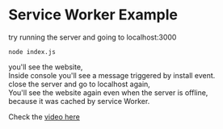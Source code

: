 # Service Worker Example  
  
try running the server and going to localhost:3000
```  
node index.js  
```  
  
you'll see the website,  
Inside console you'll see a message triggered by install event.  
close the server and go to localhost again,  
You'll see the website again even when the server is offline,  
because it was cached by service Worker.  

Check the [video here](https://www.loom.com/share/fb0cd82cc729439c95bffef3e4c0e5ec)